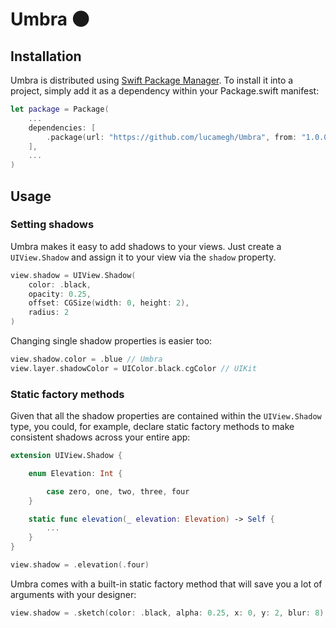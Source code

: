 # Umbra 🌑

## Installation

Umbra is distributed using [Swift Package Manager](https://swift.org/package-manager). To install it into a project, simply add it as a dependency within your Package.swift manifest:
```swift
let package = Package(
    ...
    dependencies: [
        .package(url: "https://github.com/lucamegh/Umbra", from: "1.0.0")
    ],
    ...
)
```

## Usage

### Setting shadows

Umbra makes it easy to add shadows to your views. Just create a `UIView.Shadow` and assign it to your view via the `shadow` property.

```swift
view.shadow = UIView.Shadow(
    color: .black,
    opacity: 0.25,
    offset: CGSize(width: 0, height: 2),
    radius: 2
)
```

Changing single shadow properties is easier too:

```swift
view.shadow.color = .blue // Umbra
view.layer.shadowColor = UIColor.black.cgColor // UIKit
```

### Static factory methods

Given that all the shadow properties are contained within the `UIView.Shadow` type, you could, for example, declare static factory methods to make consistent shadows across your entire app:

```swift
extension UIView.Shadow {

    enum Elevation: Int { 

        case zero, one, two, three, four
    }

    static func elevation(_ elevation: Elevation) -> Self {
        ...
    }
}

view.shadow = .elevation(.four)
```

Umbra comes with a built-in static factory method that will save you a lot of arguments with your designer:

```swift
view.shadow = .sketch(color: .black, alpha: 0.25, x: 0, y: 2, blur: 8)
```
